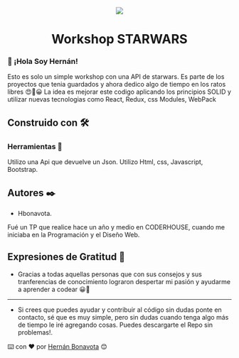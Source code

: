 <p align="center">
   <img  src = "https://upload.wikimedia.org/wikipedia/commons/6/6c/Star_Wars_Logo.svg" altura = "220" /> 
</p>
<div align= "center" > 

# Workshop STARWARS 

</div>
 <h3> 👋 ¡Hola Soy Hernán! </h3>

Esto es solo un simple workshop con una API de starwars. 
Es parte de los proyectos que tenia guardados y ahora dedico algo de tiempo en los ratos libres 😍💪😀
La idea es mejorar este codigo aplicando los principios SOLID y utilizar nuevas tecnologias como React, Redux, css Modules, WebPack

## Construido con 🛠️

### Herramientas 🔧

Utilizo una Api que devuelve un Json. Utilizo Html, css, Javascript, Bootstrap.

## Autores ✒️
* Hbonavota.

Fué un TP que realice hace un año y medio en CODERHOUSE, cuando me iniciaba en la Programación y el Diseño Web. 

## Expresiones de Gratitud 🎁

* Gracias a todas aquellas personas que con sus consejos y sus tranferencias de conocimiento lograron despertar mi pasión y ayudarme a aprender a codear 😀💪  

---
* Si crees que puedes ayudar y contribuir al código sin dudas ponte en contacto, sé que es muy simple, pero sin dudas cuando tenga algo más de tiempo le iré agregando cosas. Puedes descargarte el Repo sin problemas!. 

⌨️ con ❤️ por [Hernán Bonavota](https://github.com/hbonavota/) 😊


